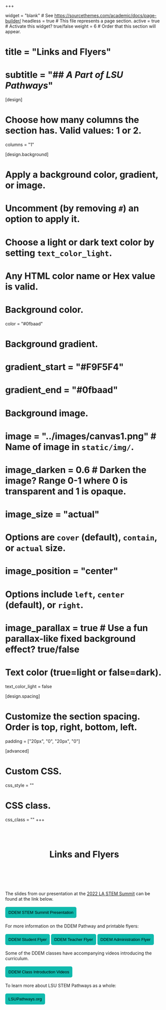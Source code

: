 +++

widget = "blank"  # See https://sourcethemes.com/academic/docs/page-builder/
headless = true  # This file represents a page section.
active = true  # Activate this widget? true/false
weight = 6  # Order that this section will appear.

# title = "Links and Flyers"
# subtitle = "## *A Part of LSU Pathways*"

[design]
  # Choose how many columns the section has. Valid values: 1 or 2.
  columns = "1"

[design.background]
  # Apply a background color, gradient, or image.
  #   Uncomment (by removing `#`) an option to apply it.
  #   Choose a light or dark text color by setting `text_color_light`.
  #   Any HTML color name or Hex value is valid.

  # Background color.
   color = "#0fbaad"
  
  # Background gradient.
   # gradient_start = "#F9F5F4"
   # gradient_end = "#0fbaad"
  
  # Background image.
  # image = "../images/canvas1.png"  # Name of image in `static/img/`.
  # image_darken = 0.6  # Darken the image? Range 0-1 where 0 is transparent and 1 is opaque.
  # image_size = "actual" 
   #  Options are `cover` (default), `contain`, or `actual` size.
  # image_position = "center"  
  # Options include `left`, `center` (default), or `right`.
  # image_parallax = true  # Use a fun parallax-like fixed background effect? true/false
  
  # Text color (true=light or false=dark).
  text_color_light = false

[design.spacing]
  # Customize the section spacing. Order is top, right, bottom, left.
  padding = ["20px", "0", "20px", "0"]

[advanced]
 # Custom CSS. 
 css_style = ""
 
 # CSS class.
 css_class = ""
+++
<center>
<div style="background-image: url('../images/canvas1a.png'); padding: 15px; ">
<br>

# **Links and Flyers** 
<br>

</div>
<br>

<br>
</center>




The slides from our presentation at the <a href="https://capitalareastem.org/lastemsummit/summit2021.html" target="_blank">2022 LA STEM Summit</a> can be found at the link below.
<br>
<br>
<a href="https://docs.google.com/presentation/d/1rn8CxmMDH9ltJvo3_nNU8gGRUwm7P-Zqwf1yfJ5PNvs/present#slide=id.p" target="_blank"> <button style= "background-color:#0fbaad; border: none ; border-radius: 5px; padding: 10px"> DDEM STEM Summit Presentation </button> </a>
<br>
<br>
For more information on the DDEM Pathway and printable flyers:
<br>
<br>
<a href="../downloads/DDEMStudents.pdf" target="_blank"> <button style= "background-color:#0fbaad; border: none ; border-radius: 5px; padding: 10px"> DDEM Student Flyer </button></a> <a href="../downloads/DDEMTeachers.pdf" target="_blank"> <button style= "background-color:#0fbaad; border: none ; border-radius: 5px; padding: 10px"> DDEM Teacher Flyer </button></a> <a href="../downloads/DDEMAdmin.pdf" target="_blank"> <button style= "background-color:#0fbaad; border: none ; border-radius: 5px; padding: 10px"> DDEM Administration Flyer </button></a> 
<br>
<br>
Some of the DDEM classes have accompanying videos introducing the curriculum. 
<br>
<br>
<a href="https://lsupathways.org/news/#DDEM" target="_blank"> <button style= "background-color:#0fbaad; border: none ; border-radius: 5px; padding: 10px"> DDEM Class Introduction Videos </button></a> 
<br>
<br>
To learn more about LSU STEM Pathways as a whole:
<br>
<br>
<a href="https://lsupathways.org/" target="_blank"> <button style= "background-color:#0fbaad; border: none ; border-radius: 5px; padding: 10px"> LSUPathways.org </button></a>

<br>
<br>